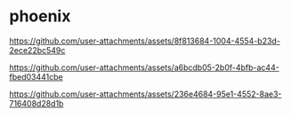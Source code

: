 # phoenix



https://github.com/user-attachments/assets/8f813684-1004-4554-b23d-2ece22bc549c



https://github.com/user-attachments/assets/a6bcdb05-2b0f-4bfb-ac44-fbed03441cbe



https://github.com/user-attachments/assets/236e4684-95e1-4552-8ae3-716408d28d1b

